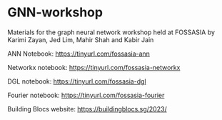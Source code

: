 # GNN-workshop
Materials for the graph neural network workshop held at FOSSASIA by Karimi Zayan, Jed Lim, Mahir Shah and Kabir Jain

ANN Notebook: https://tinyurl.com/fossasia-ann

Networkx notebook: https://tinyurl.com/fossasia-networkx

DGL notebook: https://tinyurl.com/fossasia-dgl

Fourier notebook: https://tinyurl.com/fossasia-fourier

Building Blocs website: https://buildingblocs.sg/2023/
